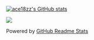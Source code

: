 


[![ace18zz's GitHub stats](https://github-readme-stats.vercel.app/api?username=ace18zz&show_icons=true)](https://github.com/anuraghazra/github-readme-stats)



<a href="https://github.com/ace18zz">
  <img align="center" src="https://github-readme-stats.vercel.app/api/top-langs/?username=ace18zz&layout=compact" />
</a>



Powered by [GitHub Readme Stats](https://github.com/anuraghazra/github-readme-stats)
